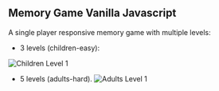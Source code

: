 ## Memory Game Vanilla Javascript

A single player responsive memory game with multiple levels: 
- 3 levels (children-easy): 

![Children Level 1](https://i.imgur.com/1EjMAxG.png)

- 5 levels (adults-hard).
![Adults Level 1](https://i.imgur.com/p012xGt.png)



